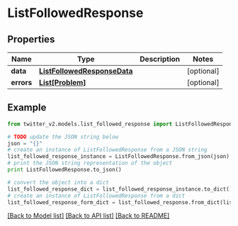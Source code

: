 # ListFollowedResponse


## Properties
Name | Type | Description | Notes
------------ | ------------- | ------------- | -------------
**data** | [**ListFollowedResponseData**](ListFollowedResponseData.md) |  | [optional] 
**errors** | [**List[Problem]**](Problem.md) |  | [optional] 

## Example

```python
from twitter_v2.models.list_followed_response import ListFollowedResponse

# TODO update the JSON string below
json = "{}"
# create an instance of ListFollowedResponse from a JSON string
list_followed_response_instance = ListFollowedResponse.from_json(json)
# print the JSON string representation of the object
print ListFollowedResponse.to_json()

# convert the object into a dict
list_followed_response_dict = list_followed_response_instance.to_dict()
# create an instance of ListFollowedResponse from a dict
list_followed_response_form_dict = list_followed_response.from_dict(list_followed_response_dict)
```
[[Back to Model list]](../README.md#documentation-for-models) [[Back to API list]](../README.md#documentation-for-api-endpoints) [[Back to README]](../README.md)


